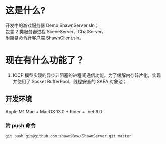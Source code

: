 # 这是什么?
开发中的游戏服务器 Demo ShawnServer.sln；  
包含 2 类服务器进程 SceneServer、ChatServer。  
附简易命令行客户端 ShawnClient.sln。  

# 现在有什么功能了？
1. IOCP 模型实现的异步非阻塞的进程间通信功能。为了缓解内存碎片化，实现并使用了 Socket BufferPool，线程安全的 SAEA 对象池；

## 开发环境
Apple M1 Mac + MacOS 13.0 + Rider + .net 6.0


### 附 push 命令
```
git push git@github.com:shawn98xw/ShawnServer.git master
```